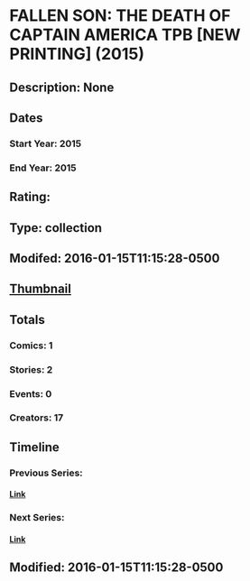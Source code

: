 # FALLEN SON: THE DEATH OF CAPTAIN AMERICA TPB [NEW PRINTING] (2015)
## Description: None
## Dates
### Start Year: 2015
### End Year: 2015
## Rating: 
## Type: collection
## Modifed: 2016-01-15T11:15:28-0500
## [Thumbnail](http://i.annihil.us/u/prod/marvel/i/mg/b/40/image_not_available.jpg)
## Totals
### Comics: 1
### Stories: 2
### Events: 0
### Creators: 17
## Timeline
### Previous Series: 
#### [Link]()
### Next Series: 
#### [Link]()
## Modified: 2016-01-15T11:15:28-0500